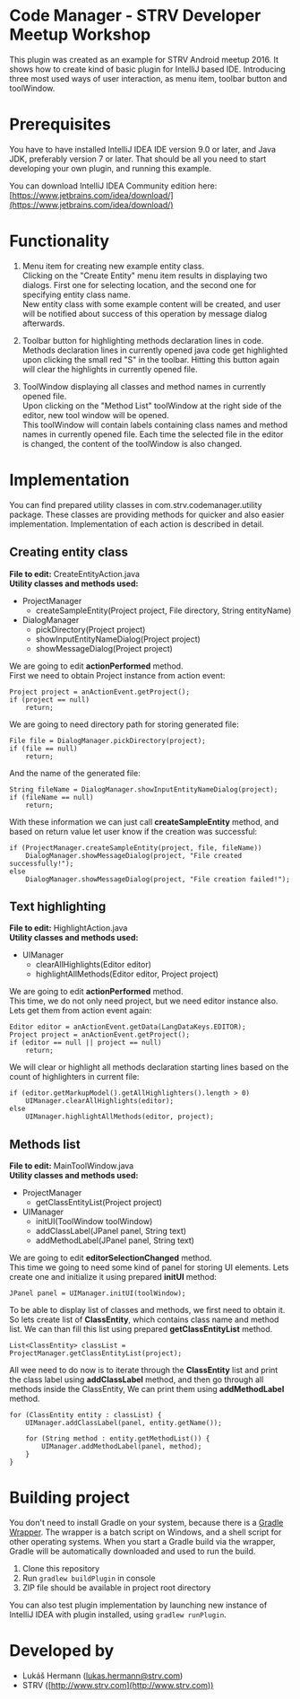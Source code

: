 Code Manager - STRV Developer Meetup Workshop
============
This plugin was created as an example for STRV Android meetup 2016. It shows how to create kind of basic plugin for IntelliJ based IDE. 
Introducing three most used ways of user interaction, as menu item, toolbar button and toolWindow.


Prerequisites
=============
You have to have installed IntelliJ IDEA IDE version 9.0 or later, and Java JDK, preferably version 7 or later. That should be all you need to start developing your own plugin, and running this example.

You can download IntelliJ IDEA Community edition here: [https://www.jetbrains.com/idea/download/](https://www.jetbrains.com/idea/download/)


Functionality
=============
1. Menu item for creating new example entity class.  
   Clicking on the "Create Entity" menu item results in displaying two dialogs. First one for selecting location, and the second one for specifying entity class name.  
   New entity class with some example content will be created, and user will be notified about success of this operation by message dialog afterwards.
   
2. Toolbar button for highlighting methods declaration lines in code.  
   Methods declaration lines in currently opened java code get highlighted upon clicking the small red "S" in the toolbar. Hitting this button again will clear the highlights in currently opened file.

3. ToolWindow displaying all classes and method names in currently opened file.  
   Upon clicking on the "Method List" toolWindow at the right side of the editor, new tool window will be opened.  
   This toolWindow will contain labels containing class names and method names in currently opened file. Each time the selected file in the editor is changed, the content of the toolWindow is also changed.


Implementation
==============
You can find prepared utility classes in com.strv.codemanager.utility package. These classes are providing methods for quicker and also easier implementation. Implementation of each action is described in detail.


Creating entity class
---------------------
**File to edit:** CreateEntityAction.java  
**Utility classes and methods used:**

* ProjectManager
    * createSampleEntity(Project project, File directory, String entityName)
* DialogManager
    * pickDirectory(Project project)
    * showInputEntityNameDialog(Project project)
    * showMessageDialog(Project project)

We are going to edit **actionPerformed** method.<br>
First we need to obtain Project instance from action event:<br>
```
Project project = anActionEvent.getProject();
if (project == null)
    return;
```

We are going to need directory path for storing generated file:<br>
```
File file = DialogManager.pickDirectory(project);
if (file == null)
    return;
```

And the name of the generated file:<br>
```
String fileName = DialogManager.showInputEntityNameDialog(project);
if (fileName == null)
    return;
```

With these information we can just call **createSampleEntity** method, and based on return value let user know if the creation was successful:<br>
```
if (ProjectManager.createSampleEntity(project, file, fileName))
    DialogManager.showMessageDialog(project, "File created successfully!");
else
    DialogManager.showMessageDialog(project, "File creation failed!");
```


Text highlighting
-----------------
**File to edit:** HighlightAction.java  
**Utility classes and methods used:**

* UIManager
    * clearAllHighlights(Editor editor)
    * highlightAllMethods(Editor editor, Project project)

We are going to edit **actionPerformed** method.<br>
This time, we do not only need project, but we need editor instance also. Lets get them from action event again:<br>
```
Editor editor = anActionEvent.getData(LangDataKeys.EDITOR);
Project project = anActionEvent.getProject();
if (editor == null || project == null)
    return;
```

We will clear or highlight all methods declaration starting lines based on the count of highlighters in current file:<br>
```
if (editor.getMarkupModel().getAllHighlighters().length > 0)
    UIManager.clearAllHighlights(editor);
else
    UIManager.highlightAllMethods(editor, project);
```


Methods list
------------
**File to edit:** MainToolWindow.java  
**Utility classes and methods used:**

* ProjectManager
    * getClassEntityList(Project project)
* UIManager
    * initUI(ToolWindow toolWindow)
    * addClassLabel(JPanel panel, String text)
    * addMethodLabel(JPanel panel, String text)


We are going to edit **editorSelectionChanged** method.<br>
This time we going to need some kind of panel for storing UI elements. Lets create one and initialize it using prepared **initUI** method:<br>
```
JPanel panel = UIManager.initUI(toolWindow);
```

To be able to display list of classes and methods, we first need to obtain it. So lets create list of **ClassEntity**, which contains class name and method list. We can than fill this list using prepared **getClassEntityList** method.<br>
```
List<ClassEntity> classList = ProjectManager.getClassEntityList(project);
```

All wee need to do now is to iterate through the **ClassEntity** list and print the class label using **addClassLabel** method, and then go through all methods inside the ClassEntity, We can print them using **addMethodLabel** method.<br>
```
for (ClassEntity entity : classList) {
    UIManager.addClassLabel(panel, entity.getName());

    for (String method : entity.getMethodList()) {
        UIManager.addMethodLabel(panel, method);
    }
}
```


Building project
================
You don't need to install Gradle on your system, because there is a [Gradle Wrapper](http://www.gradle.org/docs/current/userguide/gradle_wrapper.html). The wrapper is a batch script on Windows, and a shell script for other operating systems. When you start a Gradle build via the wrapper, Gradle will be automatically downloaded and used to run the build.

1. Clone this repository
2. Run `gradlew buildPlugin` in console
3. ZIP file should be available in project root directory

You can also test plugin implementation by launching new instance of IntelliJ IDEA with plugin installed, using `gradlew runPlugin`.


Developed by
============
* Lukáš Hermann ([lukas.hermann@strv.com](lukas.hermann@strv.com))
* STRV ([http://www.strv.com](http://www.strv.com))